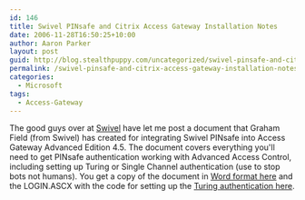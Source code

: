 ```yaml
---
id: 146
title: Swivel PINsafe and Citrix Access Gateway Installation Notes
date: 2006-11-28T16:50:25+10:00
author: Aaron Parker
layout: post
guid: http://blog.stealthpuppy.com/uncategorized/swivel-pinsafe-and-citrix-access-gateway-installation-notes
permalink: /swivel-pinsafe-and-citrix-access-gateway-installation-notes/
categories:
  - Microsoft
tags:
  - Access-Gateway
---
```

The good guys over at [Swivel](http://www.swivelsecure.com/) have let me post a document that Graham Field (from Swivel) has created for integrating Swivel PINsafe into Access Gateway Advanced Edition 4.5. The document covers everything you'll need to get PINsafe authentication working with Advanced Access Control, including setting up Turing or Single Channel authentication (use to stop bots not humans). You get a copy of the document in [Word format here](https://stealthpuppy.com/wp-content/uploads/2006/11/PINsafeCAGIntegration.doc) and the LOGIN.ASCX with the code for setting up the [Turing authentication here](https://stealthpuppy.com/wp-content/uploads/2006/11/PINsafeLoginASX.zip).